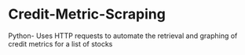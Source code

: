 # Credit-Metric-Scraping
Python- Uses HTTP requests to automate the retrieval and graphing of credit metrics for a list of stocks

